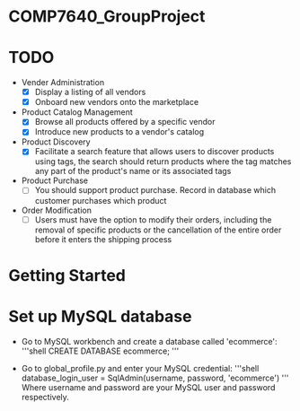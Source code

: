 # COMP7640_GroupProject
 
# TODO

- Vender Administration
    - [x] Display a listing of all vendors
    - [x] Onboard new vendors onto the marketplace
- Product Catalog Management
    - [x] Browse all products offered by a specific vendor
    - [x] Introduce new products to a vendor's catalog
- Product Discovery
    - [x] Facilitate a search feature that allows users to discover products using tags,
    the search should return products where the tag matches any part of the product's name or its associated tags
- Product Purchase
    - [ ] You should support product purchase. Record in database which customer purchases which product
- Order Modification
    - [ ] Users must have the option to modify their orders, including the removal of specific products or the cancellation of the entire order before it enters the shipping process
	
# Getting Started


# Set up MySQL database	
- Go to MySQL workbench and create a database called 'ecommerce':
'''shell
	CREATE DATABASE ecommerce;
'''

- Go to global_profile.py and enter your MySQL credential:
'''shell
	database_login_user = SqlAdmin(username, password, 'ecommerce')
'''
Where username and password are your MySQL user and password respectively.